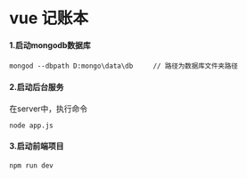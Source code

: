 # vue 记账本

#### 1.启动mongodb数据库
```
mongod --dbpath D:mongo\data\db     // 路径为数据库文件夹路径
```
#### 2.启动后台服务
在server中，执行命令
```
node app.js
```
#### 3.启动前端项目
```
npm run dev
```